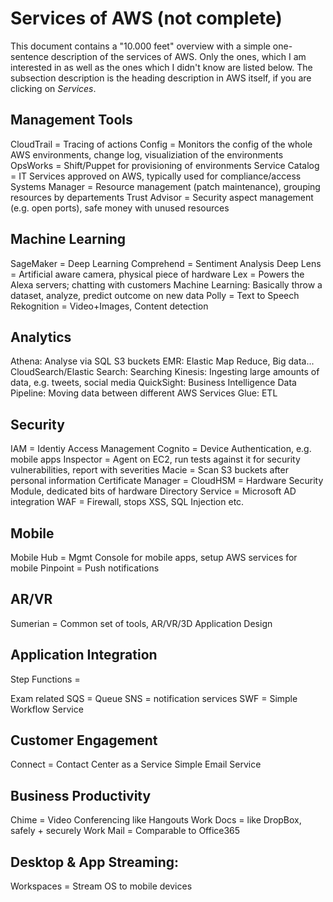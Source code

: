 # Services of AWS (not complete)
This document contains a "10.000 feet" overview with a simple one-sentence description of the services of AWS.
Only the ones, which I am interested in as well as the ones which I didn't know are listed below.
The subsection description is the heading description in AWS itself, if you are clicking on *Services*.

## Management Tools
CloudTrail = Tracing of actions
Config = Monitors the config of the whole AWS environments, change log, visualiziation of the environments
OpsWorks = Shift/Puppet for provisioning of environments
Service Catalog = IT Services approved on AWS, typically used for compliance/access
Systems Manager = Resource management (patch maintenance), grouping resources by departements
Trust Advisor = Security aspect management (e.g. open ports), safe money with unused resources

## Machine Learning
SageMaker = Deep Learning
Comprehend = Sentiment Analysis
Deep Lens = Artificial aware camera, physical piece of hardware
Lex = Powers the Alexa servers; chatting with customers
Machine Learning: Basically throw a dataset, analyze, predict outcome on new data
Polly = Text to Speech
Rekognition = Video+Images, Content detection

## Analytics
Athena: Analyse via SQL S3 buckets
EMR: Elastic Map Reduce, Big data... 
CloudSearch/Elastic Search: Searching
Kinesis: Ingesting large amounts of data, e.g. tweets, social media
QuickSight: Business Intelligence
Data Pipeline: Moving data between different AWS Services
Glue: ETL 

## Security
IAM = Identiy Access Management
Cognito = Device Authentication, e.g. mobile apps
Inspector = Agent on EC2, run tests against it for security vulnerabilities, report with severities
Macie = Scan S3 buckets after personal information
Certificate Manager =
CloudHSM = Hardware Security Module, dedicated bits of hardware
Directory Service = Microsoft AD integration
WAF = Firewall, stops XSS, SQL Injection etc.

## Mobile
Mobile Hub = Mgmt Console for mobile apps, setup AWS services for mobile
Pinpoint = Push notifications

## AR/VR
Sumerian = Common set of tools, AR/VR/3D Application Design

## Application Integration
Step Functions = 

Exam related
SQS = Queue 
SNS = notification services
SWF = Simple Workflow Service

## Customer Engagement
Connect = Contact Center as a Service
Simple Email Service

## Business Productivity
Chime = Video Conferencing like Hangouts
Work Docs = like DropBox, safely + securely
Work Mail = Comparable to Office365

## Desktop & App Streaming:
Workspaces = Stream OS to mobile devices
